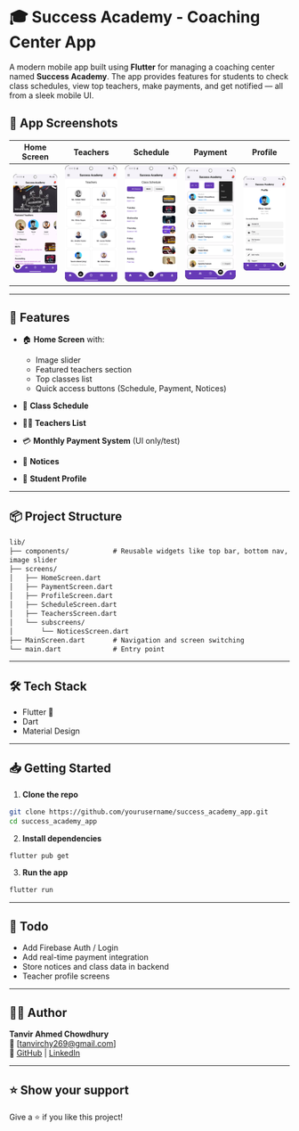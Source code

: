 # 🎓 Success Academy - Coaching Center App

A modern mobile app built using **Flutter** for managing a coaching center named **Success Academy**. The app provides features for students to check class schedules, view top teachers, make payments, and get notified — all from a sleek mobile UI.

## 📱 App Screenshots


| Home Screen | Teachers | Schedule | Payment | Profile |
|-------------|----------|----------|---------|---------|
| ![screenshot](assets/home_ui.png) | ![screenshot](assets/teachers_ui.png) | ![screenshot](assets/schedule_ui.png) | ![screenshot](assets/payment_ui.png) | ![screenshot](assets/profile_ui.png) |

---

## 🚀 Features

- 🏠 **Home Screen** with:
  - Image slider
  - Featured teachers section
  - Top classes list
  - Quick access buttons (Schedule, Payment, Notices)

- 📆 **Class Schedule**
- 👨‍🏫 **Teachers List**
- 💳 **Monthly Payment System** (UI only/test)
- 🔔 **Notices**
- 🙍 **Student Profile**

---

## 📦 Project Structure

```
lib/
├── components/           # Reusable widgets like top bar, bottom nav, image slider
├── screens/
│   ├── HomeScreen.dart
│   ├── PaymentScreen.dart
│   ├── ProfileScreen.dart
│   ├── ScheduleScreen.dart
│   ├── TeachersScreen.dart
│   └── subscreens/
│       └── NoticesScreen.dart
├── MainScreen.dart       # Navigation and screen switching
└── main.dart             # Entry point
```

---

## 🛠️ Tech Stack

- Flutter 💙
- Dart
- Material Design

---

## 📥 Getting Started

1. **Clone the repo**

```bash
git clone https://github.com/yourusername/success_academy_app.git
cd success_academy_app
```

2. **Install dependencies**

```bash
flutter pub get
```

3. **Run the app**

```bash
flutter run
```

---

## 📌 Todo

- Add Firebase Auth / Login
- Add real-time payment integration
- Store notices and class data in backend
- Teacher profile screens

---

## 🙋‍♂️ Author

**Tanvir Ahmed Chowdhury**  
📧 [tanvirchy269@gmail.com]  
🔗 [GitHub](https://github.com/tanvir-chy-ahmed) | [LinkedIn](https://www.linkedin.com/in/tanvir-ahmed-chy-126191367/)

---

## ⭐️ Show your support

Give a ⭐️ if you like this project!

